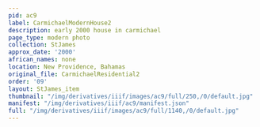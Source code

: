 ```yaml
---
pid: ac9
label: CarmichaelModernHouse2
description: early 2000 house in carmichael
page_type: modern photo
collection: StJames
approx_date: '2000'
african_names: none
location: New Providence, Bahamas
original_file: CarmichaelResidential2
order: '09'
layout: StJames_item
thumbnail: "/img/derivatives/iiif/images/ac9/full/250,/0/default.jpg"
manifest: "/img/derivatives/iiif/ac9/manifest.json"
full: "/img/derivatives/iiif/images/ac9/full/1140,/0/default.jpg"
---
```

